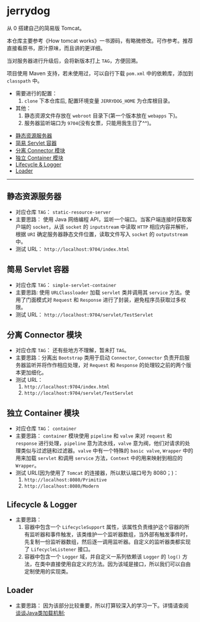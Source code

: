 # jerrydog

从 0 搭建自己的简易版 Tomcat。

本仓库主要参考《How tomcat works》一书源码，有略微修改。可作参考。推荐直接看原书，原汁原味，而且讲的更详细。

当对服务器进行升级后，会将新版本打上 `TAG`，方便回溯。

项目使用 Maven 支持，若未使用过，可以自行下载 `pom.xml` 中的依赖库，添加到 `classpath` 中。

- 需要进行的配置：
    1. `clone` 下本仓库后, 配置环境变量 `JERRYDOG_HOME` 为仓库根目录。
- 其他：
    1. 静态资源文件存放在 `webroot` 目录下(第一个版本放在 `webapps` 下)。
    1. 服务器监听端口为 `9704`(没有女票，只能用我生日了^^)。

<!-- TOC -->

- [静态资源服务器](#静态资源服务器)
- [简易 Servlet 容器](#简易-servlet-容器)
- [分离 Connector 模块](#分离-connector-模块)
- [独立 Container 模块](#独立-container-模块)
- [Lifecycle & Logger](#lifecycle--logger)
- [Loader](#loader)

<!-- /TOC -->

---

## 静态资源服务器

- 对应仓库 `TAG`： `static-resource-server`
- 主要思路： 使用 Java 网络编程 API，监听一个端口。当客户端连接时获取客户端的 `socket`，从该 `socket` 的 `inputstream` 中读取 `HTTP` 相应内容并解析，根据 `URI` 确定服务器静态文件位置，读取文件写入 `socket` 的 `outputstream` 中。
- 测试 URL： `http://localhost:9704/index.html`

## 简易 Servlet 容器

- 对应仓库 `TAG`： `simple-servlet-container`
- 主要思路: 使用 `URLClassloader` 加载 `servlet` 类并调用其 `service` 方法。使用了门面模式对 `Request` 和 `Response` 进行了封装，避免程序员获取过多权限。
- 测试 URL： `http://localhost:9704/servlet/TestServlet`

## 分离 Connector 模块

- 对应仓库 `TAG`： 还有些地方不理解，暂未打 `TAG`。
- 主要思路：分离出 `Bootstrap` 类用于启动 `Connector`, `Connector` 负责开启服务器监听并将作作相应处理，对 `Request` 和 `Response` 的处理较之前的两个版本更加细化。
- 测试 URL：
    1. `http://localhost:9704/index.html`
    1. `http://localhost:9704/servlet/TestServlet`

## 独立 Container 模块

- 对应仓库 `TAG`： `container`
- 主要思路： `container` 模块使用 `pipeline` 和 `valve` 来对 `request` 和 `response` 进行处理，`pipeline` 意为流水线，`valve` 意为阀，他们对请求的处理类似与过滤链和过滤器。`valve` 中有一个特殊的 `basic valve`, `Wrapper` 中的用来加载 `servlet` 和调用 `service` 方法，`Context` 中的用来映射到相应的 `Wrapper`。
- 测试 URL(因为使用了 `Tomcat` 的连接器，所以默认端口号为 8080；)：
    1. `http://localhost:8080/Primitive`
    1. `http://localhost:8080/Modern`

## Lifecycle & Logger

- 主要思路：
    1. 容器中包含一个 `LifecycleSupport` 属性，该属性负责维护这个容器的所有监听器和事件触发，该类维护一个监听器数组，当外部有触发事件时，先复制一份监听器数组，然后逐一调用监听器。自定义的监听器类都实现了 `LifecycleListener` 接口。
    1. 容器中包含一个 `Logger` 域，并自定义一系列依赖该 `Logger` 的 `log()` 方法，在类中直接使用自定义的方法。因为该域是接口，所以我们可以自由定制使用的实现类。

## Loader

- 主要思路： 因为该部分比较重要，所以打算较深入的学习一下。详情请查阅 [谈谈Java类加载机制](https://github.com/c-rainstorm/blog/blob/master/reading-notes/%E8%B0%88%E8%B0%88Java%E7%B1%BB%E5%8A%A0%E8%BD%BD%E6%9C%BA%E5%88%B6.md);
